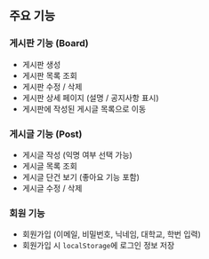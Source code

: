 ##  주요 기능

###  게시판 기능 (Board)
- 게시판 생성
- 게시판 목록 조회
- 게시판 수정 / 삭제
- 게시판 상세 페이지 (설명 / 공지사항 표시)
- 게시판에 작성된 게시글 목록으로 이동

###  게시글 기능 (Post)
- 게시글 작성 (익명 여부 선택 가능)
- 게시글 목록 조회
- 게시글 단건 보기 (좋아요 기능 포함)
- 게시글 수정 / 삭제

###  회원 기능
- 회원가입 (이메일, 비밀번호, 닉네임, 대학교, 학번 입력)
- 회원가입 시 `localStorage`에 로그인 정보 저장
